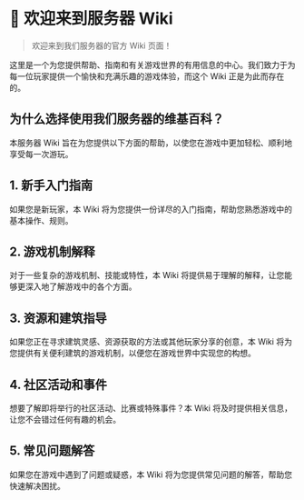 # 👋 欢迎来到服务器 Wiki

> 欢迎来到我们服务器的官方 Wiki 页面！

这里是一个为您提供帮助、指南和有关游戏世界的有用信息的中心。我们致力于为每一位玩家提供一个愉快和充满乐趣的游戏体验，而这个 Wiki 正是为此而存在的。

## **为什么选择使用我们服务器的维基百科？**

本服务器 Wiki 旨在为您提供以下方面的帮助，以使您在游戏中更加轻松、顺利地享受每一次游玩。

## **1. 新手入门指南**

如果您是新玩家，本 Wiki 将为您提供一份详尽的入门指南，帮助您熟悉游戏中的基本操作、规则。

## **2. 游戏机制解释**

对于一些复杂的游戏机制、技能或特性，本 Wiki 将提供易于理解的解释，让您能够更深入地了解游戏中的各个方面。

## **3. 资源和建筑指导**

如果您正在寻求建筑灵感、资源获取的方法或其他玩家分享的创意，本 Wiki 将为您提供有关便利建筑的游戏机制，以便您在游戏世界中实现您的构想。

## **4. 社区活动和事件**

想要了解即将举行的社区活动、比赛或特殊事件？本 Wiki 将及时提供相关信息，让您不会错过任何有趣的机会。

## **5. 常见问题解答**

如果您在游戏中遇到了问题或疑惑，本 Wiki 将为您提供常见问题的解答，帮助您快速解决困扰。